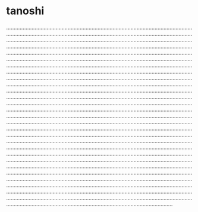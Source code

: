 # tanoshi
...............................................................................................................................................................................................................................................................................................................................................................................................................................................................................................................................................................................................................................................................................................................................................................................................................................................................................................................................................................................................................................................................................................................................................................................................................................................................................................................................................................................................................................................................................................................................................................................................................................................................................................................................................................................................................................................................................................................................................................................................................................................................................................................................................................................................................................................................................................................................................................................................................................................................................................................................................................................................................................................................................................................................................................................................................................................................................................................................................................................................................................................................................................................................................................................................................................................................................................................................................................................................................................................................................................................................................................................................................................................................................................................................